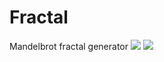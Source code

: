 # Fractal

Mandelbrot fractal generator
![](https://imgur.com/rOuV8UV.png)
![](https://imgur.com/xE3aNTX.png)